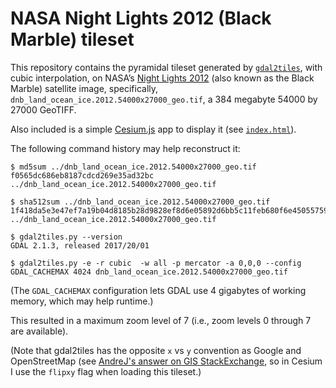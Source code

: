 # NASA Night Lights 2012 (Black Marble) tileset

This repository contains the pyramidal tileset generated by [`gdal2tiles`](http://www.gdal.org/gdal2tiles.html), with cubic interpolation, on NASA’s [Night Lights 2012](https://visibleearth.nasa.gov/view.php?id=79765) (also known as the Black Marble) satellite image, specifically, `dnb_land_ocean_ice.2012.54000x27000_geo.tif`, a 384 megabyte 54000 by 27000 GeoTIFF.

Also included is a simple [Cesium.js](https://cesiumjs.org/) app to display it (see [`index.html`](index.html)).

The following command history may help reconstruct it:
```
$ md5sum ../dnb_land_ocean_ice.2012.54000x27000_geo.tif
f0565dc686eb8187cdcd269e35ad32bc  ../dnb_land_ocean_ice.2012.54000x27000_geo.tif

$ sha512sum ../dnb_land_ocean_ice.2012.54000x27000_geo.tif
1f418da5e3e47ef7a19b04d8185b28d9828ef8d6e05892d6bb5c11feb680f6e45055759e3615a06070238dad15a4cca06f6b0b22a1781f9f34fa80e6fa7cba64  ../dnb_land_ocean_ice.2012.54000x27000_geo.tif

$ gdal2tiles.py --version
GDAL 2.1.3, released 2017/20/01

$ gdal2tiles.py -e -r cubic  -w all -p mercator -a 0,0,0 --config GDAL_CACHEMAX 4024 dnb_land_ocean_ice.2012.54000x27000_geo.tif
```
(The `GDAL_CACHEMAX` configuration lets GDAL use 4 gigabytes of working memory, which may help runtime.)

This resulted in a maximum zoom level of 7 (i.e., zoom levels 0 through 7 are available).

(Note that gdal2tiles has the opposite `x` vs `y` convention as Google and OpenStreetMap (see [AndreJ's answer on GIS StackExchange](https://gis.stackexchange.com/a/66993/8623), so in Cesium I use the `flipxy` flag when loading this tileset.)
